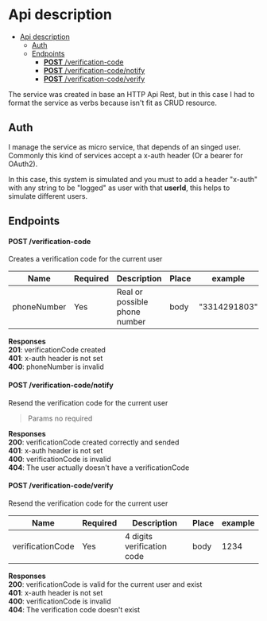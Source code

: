 # Api description

- [Api description](#api-description)
  - [Auth](#auth)
  - [Endpoints](#endpoints)
      - [**POST** /verification-code](#post-verification-code)
      - [**POST** /verification-code/notify](#post-verification-codenotify)
      - [**POST** /verification-code/verify](#post-verification-codeverify)

The service was created in base an HTTP Api Rest, but in this case I had to format the service as verbs because isn't fit as CRUD resource.

## Auth

I manage the service as micro service, that depends of an singed user. Commonly this kind of services accept a x-auth header (Or a bearer for OAuth2). 

In this case, this system is simulated and you must to add a header "x-auth" with any string to be "logged" as user with that **userId**, this helps to simulate different users.

## Endpoints

#### **POST** /verification-code

Creates a verification code for the current user

| Name        | Required | Description                   | Place | example      |
| ----------- | -------- | ----------------------------- | ----- | ------------ |
| phoneNumber | Yes      | Real or possible phone number | body  | "3314291803" |

**Responses**\
**201**: verificationCode created\
**401**: x-auth header is not set\
**400**: phoneNumber is invalid

#### **POST** /verification-code/notify

Resend the verification code for the current user

> Params no required

**Responses**\
**200**: verificationCode created correctly and sended\
**401**: x-auth header is not set\
**400**: verificationCode is invalid\
**404**: The user actually doesn't have a verificationCode

#### **POST** /verification-code/verify

Resend the verification code for the current user

| Name             | Required | Description                | Place | example |
| ---------------- | -------- | -------------------------- | ----- | ------- |
| verificationCode | Yes      | 4 digits verification code | body  | 1234    |

**Responses**\
**200**: verificationCode is valid for the current user and exist\
**401**: x-auth header is not set\
**400**: verificationCode is invalid\
**404**: The verification code doesn't exist